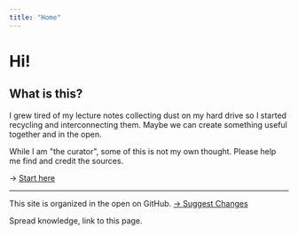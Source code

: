 ```yaml
---
title: "Home"
---
```

# Hi!
## What is this?
I grew tired of my lecture notes collecting dust on my hard drive so I started recycling and interconnecting them. Maybe we can create something useful together and in the open.

While I am "the curator", some of this is not my own thought. Please help me find and credit the sources.

-> [Start here](notes/My%20first%20note.md)

---

This site is organized in the open on GitHub. [→ Suggest Changes](https://github.com/SimonKelch/Quartz/)

Spread knowledge, link to this page.